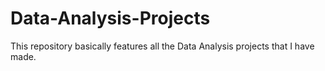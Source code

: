 # Data-Analysis-Projects
 This repository basically features all the Data Analysis projects that I have made.
